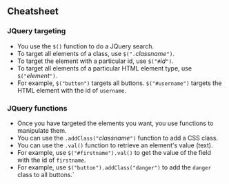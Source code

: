 ## Cheatsheet

### JQuery targeting
 * You use the `$()` function to do a JQuery search.
 * To target all elements of a class, use `$(".`*classname*`")`.
 * To target the element with a particular id, use `$("#`*id*`")`.
 * To target all elements of a particular HTML element type, use `$("`*element*`")`.
 * For example, `$("button")` targets all buttons.  `$("#username")` targets the HTML element with the id of `username`.
 
### JQuery functions
 * Once you have targeted the elements you want, you use functions to manipulate them.
 * You can use the `.addClass("`*classname*`")` function to add a CSS class.
 * You can use the `.val()` function to retrieve an element's value (text).
 * For example, use `$("#firstname").val()` to get the value of the field with the id of `firstname`.
 * For example, use `$("button").addClass("danger")` to add the `danger` class to all buttons.`
